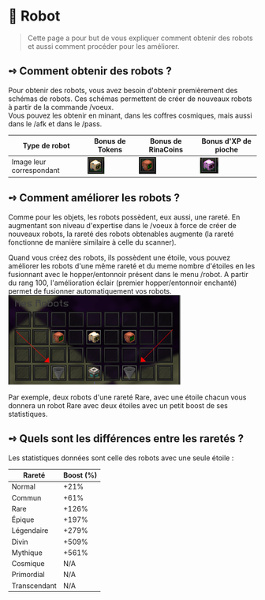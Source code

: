 # 🤖 Robot
> Cette page a pour but de vous expliquer comment obtenir des robots et aussi comment procéder pour les améliorer.

## **➺** Comment obtenir des robots ?
Pour obtenir des robots, vous avez besoin d'obtenir premièrement des schémas de robots. Ces schémas permettent de créer de nouveaux robots à partir de la commande /voeux.  
Vous pouvez les obtenir en minant, dans les coffres cosmiques, mais aussi dans le /afk et dans le /pass.  

| Type de robot            | Bonus de Tokens                          | Bonus de RinaCoins                      | Bonus d'XP de pioche                     |
|--------------------------|------------------------------------------|-----------------------------------------|------------------------------------------|
| Image leur correspondant | ![Robot Tokens](ressources/robots/robot_token.PNG) | ![Robot RinaCoins](ressources/robots/robot_rc.PNG) | ![Robot XP de pioche](ressources/robots/robot_xp.PNG) |

## **➺** Comment améliorer les robots ?
Comme pour les objets, les robots possèdent, eux aussi, une rareté. En augmentant son niveau d'expertise dans le /voeux à force de créer de nouveaux robots, la rareté des robots obtenables augmente (la rareté fonctionne de manière similaire à celle du scanner).  

Quand vous créez des robots, ils possèdent une étoile, vous pouvez améliorer les robots d'une même rareté et du meme nombre d'étoiles en les fusionnant avec le hopper/entonnoir présent dans le menu /robot. A partir du rang 100, l'amélioration éclair (premier hopper/entonnoir enchanté) permet de fusionner automatiquement vos robots.  
![img.png](ressources/robots/robot_menu.PNG)

Par exemple, deux robots d'une rareté Rare, avec une étoile chacun vous donnera un robot Rare avec deux étoiles avec un petit boost de ses statistiques.

## **➺** Quels sont les différences entre les raretés ?
Les statistiques données sont celle des robots avec une seule étoile :

| Rareté       | Boost (%) |
|--------------|-----------|
| Normal       | +21%      |
| Commun       | +61%      |
| Rare         | +126%     |
| Épique       | +197%     |
| Légendaire   | +279%     |
| Divin        | +509%     |
| Mythique     | +561%     |
| Cosmique     | N/A       |
| Primordial   | N/A       |
| Transcendant | N/A       |
